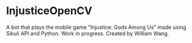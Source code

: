 # InjusticeOpenCV

A bot that plays the mobile game "Injustice: Gods Among Us" made using Sikuli API and Python. Work in progress. Created by William Wang.
